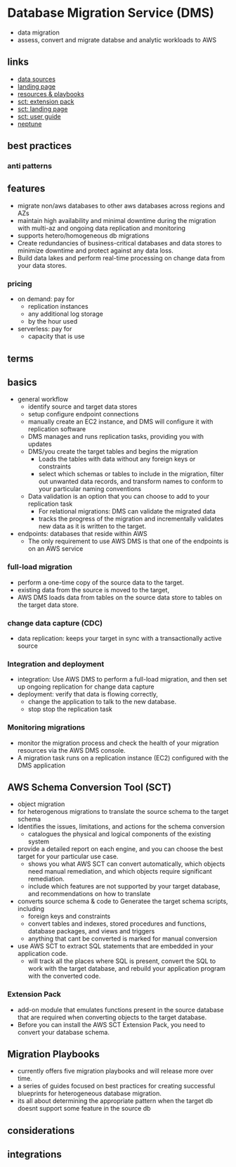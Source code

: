 # Database Migration Service (DMS)

- data migration
- assess, convert and migrate databse and analytic workloads to AWS

## links

- [data sources](https://docs.aws.amazon.com/dms/latest/userguide/CHAP_Source.html)
- [landing page](https://aws.amazon.com/dms/?did=ap_card&trk=ap_card)
- [resources & playbooks](https://docs.aws.amazon.com/dms/)
- [sct: extension pack](https://docs.aws.amazon.com/SchemaConversionTool/latest/userguide/CHAP_ExtensionPack.html)
- [sct: landing page](https://aws.amazon.com/dms/schema-conversion-tool/?nc=sn&loc=2&refid=ap_card)
- [sct: user guide](https://docs.aws.amazon.com/SchemaConversionTool/latest/userguide/CHAP_Welcome.html)
- [neptune](https://docs.aws.amazon.com/neptune/latest/userguide/migrating-using-dms.html)

## best practices

### anti patterns

## features

- migrate non/aws databases to other aws databases across regions and AZs
- maintain high availability and minimal downtime during the migration with multi-az and ongoing data replication and monitoring
- supports hetero/homogeneous db migrations
- Create redundancies of business-critical databases and data stores to minimize downtime and protect against any data loss.
- Build data lakes and perform real-time processing on change data from your data stores.

### pricing

- on demand: pay for
  - replication instances
  - any additional log storage
  - by the hour used
- serverless: pay for
  - capacity that is use

## terms

## basics

- general workflow
  - identify source and target data stores
  - setup configure endpoint connections
  - manually create an EC2 instance, and DMS will configure it with replication software
  - DMS manages and runs replication tasks, providing you with updates
  - DMS/you create the target tables and begins the migration
    - Loads the tables with data without any foreign keys or constraints
    - select which schemas or tables to include in the migration, filter out unwanted data records, and transform names to conform to your particular naming conventions
  - Data validation is an option that you can choose to add to your replication task
    - For relational migrations: DMS can validate the migrated data
    - tracks the progress of the migration and incrementally validates new data as it is written to the target.
- endpoints: databases that reside within AWS
  - The only requirement to use AWS DMS is that one of the endpoints is on an AWS service

### full-load migration

- perform a one-time copy of the source data to the target.
- existing data from the source is moved to the target,
- AWS DMS loads data from tables on the source data store to tables on the target data store.

### change data capture (CDC)

- data replication: keeps your target in sync with a transactionally active source

### Integration and deployment

- integration: Use AWS DMS to perform a full-load migration, and then set up ongoing replication for change data capture
- deployment: verify that data is flowing correctly,
  - change the application to talk to the new database.
  - stop stop the replication task

### Monitoring migrations

- monitor the migration process and check the health of your migration resources via the AWS DMS console.
- A migration task runs on a replication instance (EC2) configured with the DMS application

## AWS Schema Conversion Tool (SCT)

- object migration
- for heterogenous migrations to translate the source schema to the target schema
- Identifies the issues, limitations, and actions for the schema conversion
  - catalogues the physical and logical components of the existing system
- provide a detailed report on each engine, and you can choose the best target for your particular use case.
  - shows you what AWS SCT can convert automatically, which objects need manual remediation, and which objects require significant remediation.
  - include which features are not supported by your target database, and recommendations on how to translate
- converts source schema & code to Generatee the target schema scripts, including
  - foreign keys and constraints
  - convert tables and indexes, stored procedures and functions, database packages, and views and triggers
  - anything that cant be converted is marked for manual conversion
- use AWS SCT to extract SQL statements that are embedded in your application code.
  - will track all the places where SQL is present, convert the SQL to work with the target database, and rebuild your application program with the converted code.

### Extension Pack

- add-on module that emulates functions present in the source database that are required when converting objects to the target database.
- Before you can install the AWS SCT Extension Pack, you need to convert your database schema.

## Migration Playbooks

- currently offers five migration playbooks and will release more over time.
- a series of guides focused on best practices for creating successful blueprints for heterogeneous database migration.
- its all about determining the appropriate pattern when the target db doesnt support some feature in the source db

## considerations

## integrations
